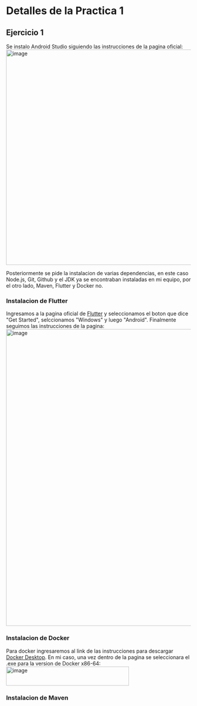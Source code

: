 # Detalles de la Practica 1

## Ejercicio 1
Se instalo Android Studio siguiendo las instrucciones de la pagina oficial:
<img width="930" height="587" alt="image" src="https://github.com/user-attachments/assets/78bd15b2-aa3c-46fb-a158-2ec756cbf5fd" />

Posteriormente se pide la instalacion de varias dependencias, en este caso Node.js, Git, Github y el JDK ya se encontraban instaladas en mi equipo, por el otro lado, Maven, Flutter y Docker no.
### Instalacion de Flutter
Ingresamos a la pagina oficial de [Flutter](https://docs.flutter.dev/) y seleccionamos el boton que dice "Get Started", selccionamos "Windows" y luego "Android". Finalmente seguimos las instrucciones de la pagina:
<img width="1502" height="809" alt="image" src="https://github.com/user-attachments/assets/efdeb8b5-b200-44bf-8e61-14e3f92ad33f" />

### Instalacion de Docker
Para docker ingresaremos al link de las instrucciones para descargar [Docker Desktop](https://docs.docker.com/desktop/setup/install/windows-install/). En mi caso, una vez dentro de la pagina se seleccionara el .exe para la version de Docker x86-64:
<img width="335" height="52" alt="image" src="https://github.com/user-attachments/assets/2daad584-0968-4971-8fea-133f1ef4ca25" />


### Instalacion de Maven
